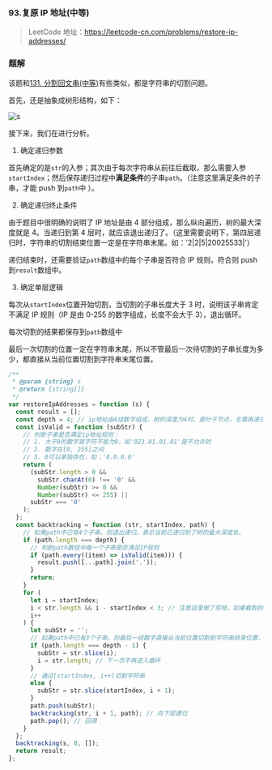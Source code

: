 ### 93.复原 IP 地址(中等)

> LeetCode 地址：https://leetcode-cn.com/problems/restore-ip-addresses/

### 题解

该题和[131. 分割回文串(中等)](<https://github.com/kerwin-ly/Blog/blob/master/algorithm/backtracking/131.%20%E5%88%86%E5%89%B2%E5%9B%9E%E6%96%87%E4%B8%B2(%E4%B8%AD%E7%AD%89).md>)有些类似，都是字符串的切割问题。

首先，还是抽象成树形结构，如下：

![s](https://raw.githubusercontent.com/kerwin-ly/Blog/master/assets/imgs/algorithm/palindrom.png)

接下来，我们在进行分析。

1. 确定递归参数

首先确定的是`str`的入参；其次由于每次字符串从前往后截取，那么需要入参`startIndex`；然后保存递归过程中**满足条件**的子串`path`。（注意这里满足条件的子串，才能 push 到`path`中 ）。

2. 确定递归终止条件

由于题目中很明确的说明了 IP 地址是由 4 部分组成，那么纵向遍历，树的最大深度就是 4。当递归到第 4 层时，就应该退出递归了。（这里需要说明下，第四层递归时，字符串的切割结束位置一定是在字符串末尾。如：'2|2|5|20025533|'）

递归结束时，还需要验证`path`数组中的每个子串是否符合 IP 规则，符合则 push 到`result`数组中。

3. 确定单层逻辑

每次从`startIndex`位置开始切割，当切割的子串长度大于 3 时，说明该子串肯定不满足 IP 规则（IP 是由 0-255 的数字组成，长度不会大于 3），退出循环。

每次切割的结果都保存到`path`数组中

最后一次切割的位置一定在字符串末尾，所以不管最后一次待切割的子串长度为多少，都直接从当前位置切割到字符串末尾位置。

```js
/**
 * @param {string} s
 * @return {string[]}
 */
var restoreIpAddresses = function (s) {
  const result = [];
  const depth = 4; // ip地址由4组数字组成，树的深度为4时，是叶子节点，无需再递归
  const isValid = function (subStr) {
    // 判断子串是否满足ip地址规则：
    // 1. 大于0的数字首字符不能为0，如'023.01.01.01'是不允许的
    // 2. 数字在[0, 255]之间
    // 3. 0可以单独存在，如：'0.0.0.0'
    return (
      (subStr.length > 0 &&
        subStr.charAt(0) !== '0' &&
        Number(subStr) >= 0 &&
        Number(subStr) <= 255) ||
      subStr === '0'
    );
  };
  const backtracking = function (str, startIndex, path) {
    // 如果path中已有4个子串，则退出递归。表示当前已递归到了树的最大深度处。
    if (path.length === depth) {
      // 判断path数组中每一个子串是否满足IP规则
      if (path.every((item) => isValid(item))) {
        result.push([...path].join('.'));
      }
      return;
    }
    for (
      let i = startIndex;
      i < str.length && i - startIndex < 3; // 注意这里做了剪枝，如果截取的子串长度大于3，肯定不满足IP规则，则没必要再继续切割了。如（2555|23231）
      i++
    ) {
      let subStr = '';
      // 如果path中已有3个子串，则最后一组数字直接从当前位置切割到字符串结束位置，并不再循环
      if (path.length === depth - 1) {
        subStr = str.slice(i);
        i = str.length; // 下一次不再进入循环
      }
      // 通过[startIndex, i++]切割字符串
      else {
        subStr = str.slice(startIndex, i + 1);
      }
      path.push(subStr);
      backtracking(str, i + 1, path); // 向下层递归
      path.pop(); // 回溯
    }
  };
  backtracking(s, 0, []);
  return result;
};
```
